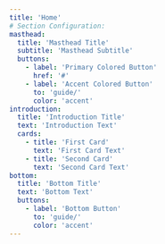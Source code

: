 ```yaml
---
title: 'Home'
# Section Configuration:
masthead:
  title: 'Masthead Title'
  subtitle: 'Masthead Subtitle'
  buttons:
    - label: 'Primary Colored Button'
      href: '#'
    - label: 'Accent Colored Button'
      to: 'guide/'
      color: 'accent'
introduction:
  title: 'Introduction Title'
  text: 'Introduction Text'
  cards:
    - title: 'First Card'
      text: 'First Card Text'
    - title: 'Second Card'
      text: 'Second Card Text'
bottom:
  title: 'Bottom Title'
  text: 'Bottom Text'
  buttons:
    - label: 'Bottom Button'
      to: 'guide/'
      color: 'accent'
---
```

